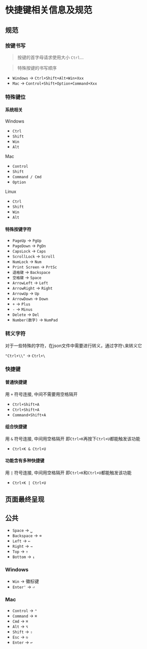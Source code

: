# 快捷键相关信息及规范

## 规范

### 按键书写

> 按键的首字母请求使用大小 `Ctrl`...

> 特殊按键的书写顺序

- `Windows` -> `Ctrl+Shift+Alt+Win+Xxx`
- `Mac` -> `Control+Shift+Option+Command+Xxx`

### 特殊键位

#### 系统相关

Windows

- `Ctrl`
- `Shift`
- `Win`
- `Alt`

Mac

- `Control`
- `Shift`
- `Command / Cmd`
- `Option`

Linux

- `Ctrl`
- `Shift`
- `Win`
- `Alt`

#### 特殊按键字符

- `PageUp` -> `PgUp`
- `PageDown` -> `PgDn`
- `CapsLock` -> `Caps`
- `ScrollLock` -> `Scroll`
- `NumLock` -> `Num`
- `Print Screen` -> `PrtSc`
- `退格键` -> `Backspace`
- `空格键` -> `Space`
- `ArrowLeft` -> `Left`
- `ArrowRight` -> `Right`
- `ArrowUp` -> `Up`
- `ArrowDown` -> `Down`
- `+` -> `Plus`
- `-` -> `Minus`
- `Delete` -> `Del`
- `Number(数字)` -> `NumPad`

### 转义字符

对于一些特殊的字符，在json文件中需要进行转义，通过字符`\`来转义它

`"Ctrl+\\"` -> `Ctrl+\`

### 快捷键

#### 普通快捷键

用 `+` 符号连接, 中间不需要用空格隔开

- `Ctrl+Shift+A`
- `Ctrl+Shift+A`
- `Command+Shift+A`

#### 组合快捷键

用 `&` 符号连接, 中间用空格隔开
即`Ctrl+K`再按下`Ctrl+U`都能触发该功能

- `Ctrl+K & Ctrl+U`

#### 功能含有多种快捷键

用 `|` 符号连接, 中间用空格隔开
即`Ctrl+K`和`Ctrl+U`都能触发该功能

- `Ctrl+K | Ctrl+U`

## 页面最终呈现

## 公共

- `Space` -> `␣`
- `Backspace` -> `⌫`
- `Left` -> `←`
- `Right` -> `→`
- `Top` -> `↑`
- `Bottom` -> `↓`

### Windows

- `Win` -> 徽标键
- `Enter'` -> `⏎`

### Mac

- `Control` -> `⌃`
- `Command` -> `⌘`
- `Cmd` -> `⌘`
- `Alt` -> `⌥`
- `Shift` -> `⇧`
- `Esc` -> `⎋`
- `Enter` -> `↩︎`
